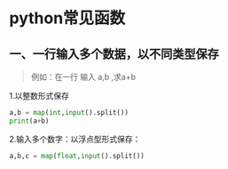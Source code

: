 # python常见函数

## 一、一行输入多个数据，以不同类型保存

> 例如：在一行 输入 a,b ,求a+b
>

1.以整数形式保存

```python
a,b = map(int,input().split())
print(a+b)
```

 2.输入多个数字：以浮点型形式保存：

```python
a,b,c = map(float,input().split())
```

